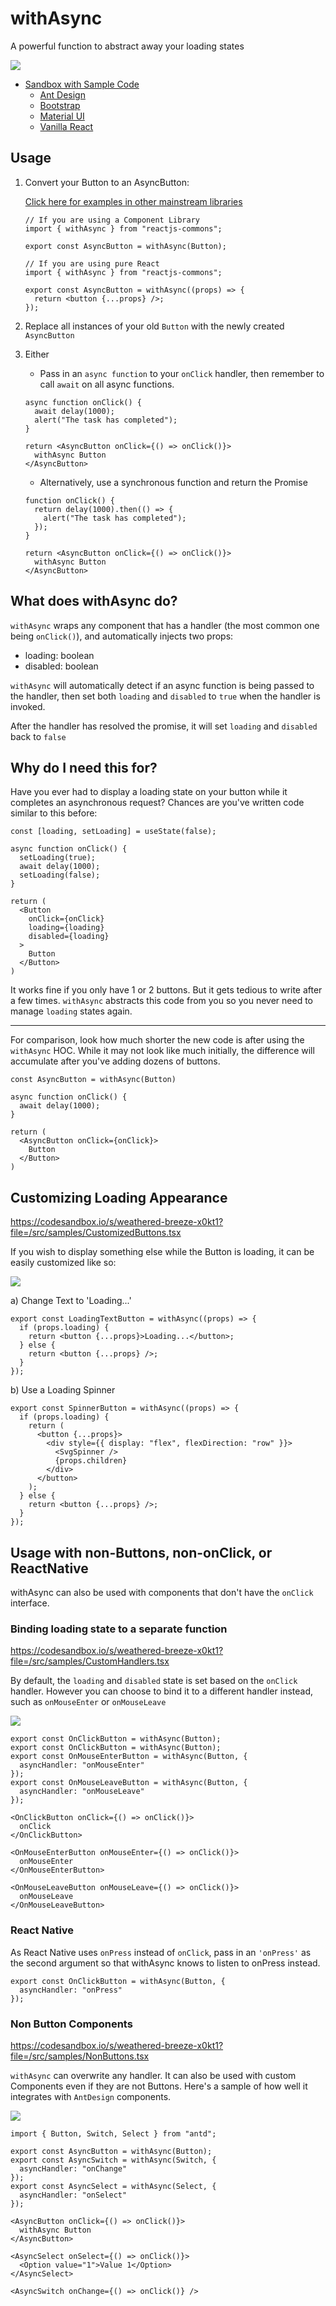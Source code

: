 # withAsync

A powerful function to abstract away your loading states

![](https://i.imgur.com/QYJdyHy.gif)

- [Sandbox with Sample Code](https://codesandbox.io/s/weathered-breeze-x0kt1)
  - [Ant Design](https://codesandbox.io/s/weathered-breeze-x0kt1?file=/src/samples/AntButton.tsx)
  - [Bootstrap](https://codesandbox.io/s/weathered-breeze-x0kt1?file=/src/samples/BootstrapButton.tsx)
  - [Material UI](https://codesandbox.io/s/weathered-breeze-x0kt1?file=/src/samples/MaterialButton.tsx)
  - [Vanilla React](https://codesandbox.io/s/weathered-breeze-x0kt1?file=/src/samples/ReactButton.tsx)

## Usage

1) Convert your Button to an AsyncButton:
    
    [Click here for examples in other mainstream libraries](docs/samples.md)  

    ```tsx
    // If you are using a Component Library
    import { withAsync } from "reactjs-commons";
    
    export const AsyncButton = withAsync(Button);
    ```
    
    ```tsx
    // If you are using pure React
    import { withAsync } from "reactjs-commons";
    
    export const AsyncButton = withAsync((props) => {
      return <button {...props} />;
    });
    ```

2) Replace all instances of your old `Button` with the newly created `AsyncButton`

3) Either 
    - Pass in an `async function` to your `onClick` handler, then remember to call `await` on all async functions. 
    ```tsx
    async function onClick() {
      await delay(1000);
      alert("The task has completed");
    }
    
    return <AsyncButton onClick={() => onClick()}>
      withAsync Button
    </AsyncButton>
    ```
    - Alternatively, use a synchronous function and return the Promise
    ```tsx
    function onClick() {
      return delay(1000).then(() => {
        alert("The task has completed");
      });
    }
    
    return <AsyncButton onClick={() => onClick()}>
      withAsync Button
    </AsyncButton>
    ```

## What does withAsync do?

`withAsync` wraps any component that has a handler (the most common one being `onClick()`), and automatically injects two props:

- loading: boolean
- disabled: boolean

`withAsync` will automatically detect if an async function is being passed to the handler, then set both `loading` and `disabled` to `true` when the handler is invoked.

After the handler has resolved the promise, it will set `loading` and `disabled` back to `false`

## Why do I need this for?

Have you ever had to display a loading state on your button while it completes an asynchronous request? Chances are you've written code similar to this before:

```tsx
const [loading, setLoading] = useState(false);

async function onClick() {
  setLoading(true);
  await delay(1000);
  setLoading(false);
}

return (
  <Button 
    onClick={onClick} 
    loading={loading} 
    disabled={loading}
  >
    Button
  </Button>
)
```

It works fine if you only have 1 or 2 buttons. But it gets tedious to write after a few times. `withAsync` abstracts this code from you so you never need to manage `loading` states again.
__________


For comparison, look how much shorter the new code is after using the `withAsync` HOC. While it may not look like much initially, the difference will accumulate after you've adding dozens of buttons.

```tsx
const AsyncButton = withAsync(Button)

async function onClick() {
  await delay(1000);
}

return (
  <AsyncButton onClick={onClick}>
    Button
  </Button>
)
```


## Customizing Loading Appearance

https://codesandbox.io/s/weathered-breeze-x0kt1?file=/src/samples/CustomizedButtons.tsx

If you wish to display something else while the Button is loading, it can be easily customized like so:

![](https://i.imgur.com/IO0ArQV.gif)

a) Change Text to 'Loading...'

```tsx
export const LoadingTextButton = withAsync((props) => {
  if (props.loading) {
    return <button {...props}>Loading...</button>;
  } else {
    return <button {...props} />;
  }
});
```

b) Use a Loading Spinner

```tsx
export const SpinnerButton = withAsync((props) => {
  if (props.loading) {
    return (
      <button {...props}>
        <div style={{ display: "flex", flexDirection: "row" }}>
          <SvgSpinner />
          {props.children}
        </div>
      </button>
    );
  } else {
    return <button {...props} />;
  }
});
```

## Usage with non-Buttons, non-onClick, or ReactNative

withAsync can also be used with components that don't have the `onClick` interface.

### Binding loading state to a separate function

https://codesandbox.io/s/weathered-breeze-x0kt1?file=/src/samples/CustomHandlers.tsx

By default, the `loading` and `disabled` state is set based on the `onClick` handler. However you can choose to bind it to a different handler instead, such as `onMouseEnter` or `onMouseLeave`

![](https://i.imgur.com/zV8ScIT.gif)

```tsx
export const OnClickButton = withAsync(Button);
export const OnClickButton = withAsync(Button);
export const OnMouseEnterButton = withAsync(Button, {
  asyncHandler: "onMouseEnter"
});
export const OnMouseLeaveButton = withAsync(Button, {
  asyncHandler: "onMouseLeave"
});
```

```tsx
<OnClickButton onClick={() => onClick()}>
  onClick
</OnClickButton>

<OnMouseEnterButton onMouseEnter={() => onClick()}>
  onMouseEnter
</OnMouseEnterButton>

<OnMouseLeaveButton onMouseLeave={() => onClick()}>
  onMouseLeave
</OnMouseLeaveButton>
```

### React Native

As React Native uses `onPress` instead of `onClick`, pass in an `'onPress'` as the second argument so that withAsync knows to listen to onPress instead.

```tsx
export const OnClickButton = withAsync(Button, {
  asyncHandler: "onPress"
});
```

### Non Button Components

https://codesandbox.io/s/weathered-breeze-x0kt1?file=/src/samples/NonButtons.tsx

`withAsync` can overwrite any handler. It can also be used with custom Components even if they are not Buttons. Here's a sample of how well it integrates with `AntDesign` components.

![](https://i.imgur.com/7eqYUp8.gif)


```tsx
import { Button, Switch, Select } from "antd";

export const AsyncButton = withAsync(Button);
export const AsyncSwitch = withAsync(Switch, {
  asyncHandler: "onChange"
});
export const AsyncSelect = withAsync(Select, {
  asyncHandler: "onSelect"
});

<AsyncButton onClick={() => onClick()}>
  withAsync Button
</AsyncButton>

<AsyncSelect onSelect={() => onClick()}>
  <Option value="1">Value 1</Option>
</AsyncSelect>

<AsyncSwitch onChange={() => onClick()} />
```

